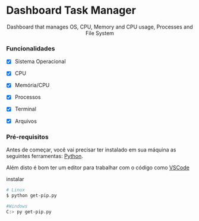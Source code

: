 # Dashboard Task Manager
<p align="center">Dashboard that manages OS, CPU, Memory and CPU usage, Processes and File System</p>

### Funcionalidades

- [x] Sistema Operacional
- [x] CPU
- [x] Memória/CPU
- [x] Processos
- [x] Terminal
- [x] Arquivos


### Pré-requisitos

Antes de começar, você vai precisar ter instalado em sua máquina as seguintes ferramentas:
[Python](https://www.python.org). 

Além disto é bom ter um editor para trabalhar com o código como [VSCode](https://code.visualstudio.com/)

instalar
```bash
# Linux
$ python get-pip.py

#Windows
C:> py get-pip.py
```
